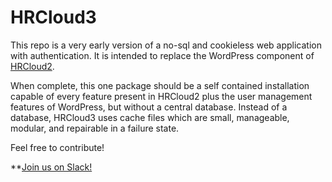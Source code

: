 # HRCloud3

This repo is a very early version of a no-sql and cookieless web application with authentication. 
It is intended to replace the WordPress component of [HRCloud2](https://github.com/zelon88/HRCloud2). 

When complete, this one package should be a self contained installation capable of every feature present in HRCloud2 plus the user management features of WordPress, but without a central database. Instead of a database,  HRCloud3 uses cache files which are small, manageable, modular, and repairable in a failure state. 

Feel free to contribute!

**[Join us on Slack!](https://join.slack.com/t/honestrepair/shared_invite/zt-15jd9y01x-5tPNbaWwui4rJ~WsKqjZsg)
